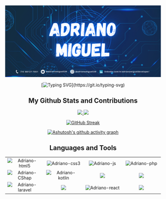 ![Adriano miguel](https://github.com/AdrianoMiguell/AdrianoMiguell/blob/main/banner-my-github2.png)

<div align="center">
   
[![Typing SVG](https://readme-typing-svg.herokuapp.com?font=Fira+Code&size=45&pause=1000&color=70A5FD&center=true&width=1012&height=350&lines=Hello+World!;My+name+is+Adriano+Miguel;I+really+like+programming;and+solving+challenges.)](https://git.io/typing-svg)

</div>


<h2 align="center"> My Github Stats and Contributions </h2>


<div align="center">
  <a href="https://github.com/AdrianoMiguell">
  <img height="180em" src="https://github-readme-stats.vercel.app/api?username=AdrianoMiguell&show_icons=true&theme=tokyonight&include_all_commits=true&count_private=true"/>
  <img height="180em" src="https://github-readme-stats.vercel.app/api/top-langs/?username=AdrianoMiguell&layout=compact&langs_count=7&theme=tokyonight"/>  
  
   [![GitHub Streak](https://streak-stats.demolab.com?user=adrianomiguell&theme=tokyonight-duo&hide_border=true&border_radius=4.1&date_format=j%20M%5B%20Y%5D&mode=weekly)](https://git.io/streak-stats)

  [![Ashutosh's github activity graph](https://github-readme-activity-graph.vercel.app/graph?username=adrianomiguell&bg_color=1a1b27&color=bf91f3&line=bf91f3&point=200528&area=true&hide_border=true)](https://github.com/ashutosh00710/github-readme-activity-graph)

  
</div>

<h2 align="center"> Languages and Tools </h2>

<table align="center" width="100">
   <tr>
      <td align='center' width="250">
        <img align="center" width="75" alt="Adriano-html5" src="https://cdn.jsdelivr.net/gh/devicons/devicon/icons/html5/html5-original.svg" />         
      </td>
      <td  align='center' width="250">
        <img align="center" width="75" alt="Adriano-css3" src="https://cdn.jsdelivr.net/gh/devicons/devicon/icons/css3/css3-original.svg" />
      </td>
      <td  align='center' width="250">
        <img align="center" width="75" alt="Adriano-js" src="https://cdn.jsdelivr.net/gh/devicons/devicon/icons/javascript/javascript-original.svg" />
      </td>
      <td align='center' width="250">
         <img align="center" width="95" alt="Adriano-php" src="https://cdn.jsdelivr.net/gh/devicons/devicon/icons/php/php-original.svg" />        
      </td>      
   </tr>
    <tr>
      <td align='center' width="250">
        <img align="center" width="75" alt="Adriano-CShap" src="https://cdn.jsdelivr.net/gh/devicons/devicon/icons/csharp/csharp-original.svg" />
      </td>
        <td  align='center' width="250">
         <img align="center" width="115" alt="Adriano-kotlin" src="https://cdn.jsdelivr.net/gh/devicons/devicon@latest/icons/kotlin/kotlin-plain-wordmark.svg" />
      </td>
      <td  align='center' width="250">
         <img align="center" width="75" src="https://cdn.jsdelivr.net/gh/devicons/devicon/icons/java/java-original-wordmark.svg" />
      </td>
      <td  align='center' width="250">
         <img align="center" width="115" src="https://cdn.jsdelivr.net/gh/devicons/devicon/icons/mysql/mysql-original-wordmark.svg" />
      </td>
   </tr>
   <tr>
      <td  align='center' width="250">
        <img align="center" width="75" alt="Adriano-laravel" src="https://cdn.jsdelivr.net/gh/devicons/devicon@latest/icons/laravel/laravel-original.svg" />
      </td>
      <td  align='center' width="250">
         <img align="center" width="115" src="https://cdn.jsdelivr.net/gh/devicons/devicon/icons/nodejs/nodejs-original-wordmark.svg" />
      </td>
      <td  align='center' width="250">
        <img align="center" width="75" alt="Adriano-react" src="https://cdn.jsdelivr.net/gh/devicons/devicon/icons/react/react-original-wordmark.svg" />
      </td>
      <td  align='center' width="250">
         <img align="center" width="75" src="https://cdn.jsdelivr.net/gh/devicons/devicon/icons/dotnetcore/dotnetcore-original.svg" />
      </td>
   </tr>
</table>

